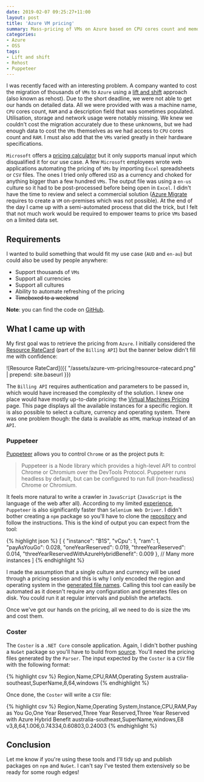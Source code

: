 ```yaml
---
date: 2019-02-07 09:25:27+11:00
layout: post
title: 'Azure VM pricing'
summary: Mass-pricing of VMs on Azure based on CPU cores count and memory.
categories:
- Azure
- OSS
tags:
- Lift and shift
- Rehost
- Puppeteer
---
```


I was recently faced with an interesting problem. A company wanted to cost the migration of thousands of `VMs` to `Azure` using a [lift and shift][rehost] approach (also known as rehost). Due to the short deadline, we were not able to get our hands on detailed data. All we were provided with was a machine name, `CPU` cores count, `RAM` and a description field that was sometimes populated. Utilisation, storage and network usage were notably missing. We knew we couldn't cost the migration accurately due to these unknowns, but we had enough data to cost the `VMs` themselves as we had access to `CPU` cores count and `RAM`. I must also add that the `VMs` varied greatly in their hardware specifications.

`Microsoft` offers a [pricing calculator][pricing-calculator] but it only supports manual input which disqualified it for our use case. A few `Microsoft` employees wrote web applications automating the pricing of `VMs` by importing `Excel` spreadsheets or `CSV` files. The ones I tried only offered `USD` as a currency and choked for anything bigger than a few hundred `VMs`. The output file was using a `en-us` culture so it had to be post-processed before being open in `Excel`. I didn't have the time to review and select a commercial solution ([Azure Migrate][azure-migrate] requires to create a `VM` on-premises which was not possible). At the end of the day I came up with a semi-automated process that did the trick, but I felt that not much work would be required to empower teams to price `VMs` based on a limited data set.<!--more-->

## Requirements

I wanted to build something that would fit my use case (`AUD` and `en-au`) but could also be used by people anywhere:

- Support thousands of `VMs`
- Support all currencies
- Support all cultures
- Ability to automate refreshing of the pricing
- ~~Timeboxed to a weekend~~

**Note**: you can find the code on [GitHub][azure-vm-pricing].

## What I came up with

My first goal was to retrieve the pricing from `Azure`. I initially considered the [Resource RateCard][resource-ratecard] (part of the `Billing API`) but the banner below didn't fill me with confidence:

![Resource RateCard]({{ "/assets/azure-vm-pricing/resource-ratecard.png" | prepend: site.baseurl }})

The `Billing API` requires authentication and parameters to be passed in, which would have increased the complexity of the solution. I knew one place would have mostly up-to-date pricing: the [Virtual Machines Pricing][virtual-machines-pricing] page. This page displays all the available instances for a specific region. It is also possible to select a culture, currency and operating system. There was one problem though: the data is available as `HTML` markup instead of an `API`.

### Puppeteer

[Puppeteer][puppeteer] allows you to control `Chrome` or as the project puts it:

> Puppeteer is a Node library which provides a high-level API to control Chrome or Chromium over the DevTools Protocol. Puppeteer runs headless by default, but can be configured to run full (non-headless) Chrome or Chromium.

It feels more natural to write a crawler in `JavaScript` (`JavaScript` is the language of the web after all). According to my limited [experience][ui-tests], `Puppeteer` is also significantly faster than `Selenium Web Driver`. I didn't bother creating a `npm` package so you'll have to clone the [repository][azure-vm-pricing-parser] and follow the instructions. This is the kind of output you can expect from the tool:

{% highlight json %}
[
  {
    "instance": "B1S",
    "vCpu": 1,
    "ram": 1,
    "payAsYouGo": 0.028,
    "oneYearReserved": 0.019,
    "threeYearReserved": 0.014,
    "threeYearReservedWithAzureHybridBenefit": 0.009
  },
  // Many more instances
]
{% endhighlight %}

I made the assumption that a single culture and currency will be used through a pricing session and this is why I only encoded the region and operating system in the [generated file names][azure-vm-pricing-parser-output]. Calling this tool can easily be automated as it doesn't require any configuration and generates files on disk. You could run it at regular intervals and publish the artefacts.

Once we've got our hands on the pricing, all we need to do is size the `VMs` and cost them.

### Coster

The `Coster` is a `.NET Core` console application. Again, I didn't bother pushing a `NuGet` package so you'll have to build from [source][azure-vm-pricing-coster]. You'll need the pricing files generated by the `Parser`. The input expected by the `Coster` is a `CSV` file with the following format:

{% highlight csv %}
Region,Name,CPU,RAM,Operating System
australia-southeast,SuperName,8,64,windows
{% endhighlight %}

Once done, the `Coster` will write a `CSV` file:

{% highlight csv %}
Region,Name,Operating System,Instance,CPU,RAM,Pay as You Go,One Year Reserved,Three Year Reserved,Three Year Reserved with Azure Hybrid Benefit
australia-southeast,SuperName,windows,E8 v3,8,64,1.006,0.74334,0.60803,0.24003
{% endhighlight %}

## Conclusion

Let me know if you're using these tools and I'll tidy up and publish packages on `npm` and `NuGet`. I can't say I've tested them extensively so be ready for some rough edges!

[rehost]: https://docs.microsoft.com/en-us/azure/architecture/cloud-adoption/digital-estate/5-rs-of-rationalization#rehost
[pricing-calculator]: https://azure.microsoft.com/en-us/pricing/calculator/?service=virtual-machines
[resource-ratecard]: https://docs.microsoft.com/en-us/previous-versions/azure/reference/mt219005(v=azure.100)
[virtual-machines-pricing]: https://azure.microsoft.com/en-au/pricing/details/virtual-machines/windows/
[puppeteer]: https://pptr.dev/
[azure-migrate]: https://azure.microsoft.com/en-us/services/azure-migrate/
[ui-tests]: https://github.com/gabrielweyer/ui-tests
[azure-vm-pricing]: https://github.com/gabrielweyer/azure-vm-pricing#readme
[azure-vm-pricing-parser]: https://github.com/gabrielweyer/azure-vm-pricing#parser
[azure-vm-pricing-parser-output]: https://github.com/gabrielweyer/azure-vm-pricing#parser-output
[azure-vm-pricing-coster]: https://github.com/gabrielweyer/azure-vm-pricing#coster
